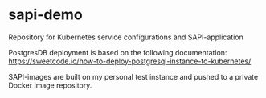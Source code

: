 # sapi-demo
Repository for Kubernetes service configurations and SAPI-application


PostgresDB deployment is based on the following documentation: https://sweetcode.io/how-to-deploy-postgresql-instance-to-kubernetes/

SAPI-images are built on my personal test instance and pushed to a private Docker image repository.
